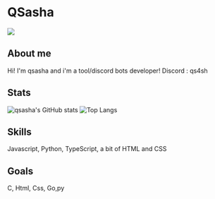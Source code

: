 
# QSasha
![](https://giffiles.alphacoders.com/121/12161.gif)


## About me

Hi! I'm qsasha and i'm a tool/discord bots developer!
Discord : qs4sh

## Stats

![qsasha's GitHub stats](https://github-readme-stats.vercel.app/api?username=qsasha&show_icons=true&theme=radical&border-radius=30)
![Top Langs](https://github-readme-stats.vercel.app/api/top-langs/?username=qsasha\&layout=donut&theme=radical&border_radius=30)
## Skills
Javascript, Python, TypeScript, a bit of HTML and CSS
## Goals
C, Html, Css, Go,py
